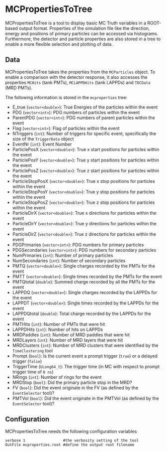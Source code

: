 # MCPropertiesToTree

MCPropertiesToTree is a tool to display basic MC Truth variables in a ROOT-based output format. Properties of the simulation file like the direction, energy and positions of primary particles can be accessed via histograms. Furthermore, the detector and particle properties are also stored in a tree to enable a more flexible selection and plotting of data.

## Data

MCPropertiesToTree takes the properties from the `MCParticles` object. To enable a comparison with the detector response, it also accesses the properties `MCHits` (tank PMTs), `MCLAPPDHits` (tank LAPPDs) and `TDCData` (MRD PMTs).

The following information is stored in the `mcproperties` tree:

* E_true (`vector<double>`): True Energies of the particles within the event
* PDG (`vector<int>`): PDG numbers of particles within the event
* ParentPDG (`vector<int>`): PDG numbers of parent particles within the event
* Flag (`vector<int>`): Flag of particles within the event
* NTriggers (`int`): Number of triggers for specific event, specifically the size of the `TriggerData` object
* EventNr (`int`): Event Number
* ParticlePosX (`vector<double>`): True x start positions for particles within the event
* ParticlePosY (`vector<double>`): True y start positions for particles within the event
* ParticlePosZ (`vector<double>`): True z start positions for particles within the event
* ParticleStopPosX (`vector<double>`): True x stop positions for particles within the event
* ParticleStopPosY (`vector<double>`): True y stop positions for particles within the event
* ParticleStopPosZ (`vector<double>`): True z stop positions for particles within the event
* ParticleDirX (`vector<double>`): True x directions for particles within the event
* ParticleDirY (`vector<double>`): True y directions for particles within the event
* ParticleDirZ (`vector<double>`): True z directions for particles within the event
* PDGPrimaries (`vector<int>`): PDG numbers for primary particles
* PDGSecondaries (`vector<int>`): PDG numbers for secondary particles
* NumPrimaries (`int`): Number of primary particles
* NumSecondaries (`int`): Number of secondary particles
* PMTQ (`vector<double>`): Single charges recorded by the PMTs for the event
* PMTT (`vector<double>`): Single times recorded by the PMTs for the event
* PMTQtotal (`double`): Summed charge recorded by all the PMTs for the event
* LAPPDQ (`vector<double>`): Single charges recorded by the LAPPDs for the event
* LAPPDT (`vector<double>`): Single times recorded by the LAPPDs for the event
* LAPPDQtotal (`double`): Total charge recorded by the LAPPDs for the event
* PMTHits (`int`): Number of PMTs that were hit
* LAPPDHits (`int`): Number of hits on LAPPDs
* MRDPaddles (`int`): Number of MRD paddles that were hit
* MRDLayers (`int`): Number of MRD layers that were hit
* MRDClusters (`int`): Number of MRD clusters that were identified by the `TimeClustering` tool
* Prompt (`bool`): Is the current event a prompt trigger (`true`) or a delayed trigger (`false`)
* TriggerTime (`ULong64_t`): The trigger time (in MC with respect to prompt trigger time of `0 ns`)
* NRings (`int`): Number of rings for the event
* MRDStop (`bool`): Did the primary particle stop in the MRD?
* FV (`bool`): Did the event originate in the FV (as defined by the `EventSelector` tool)?
* PMTVol (`bool`): Did the event originate in the PMTVol (as defined by the `EventSelector` tool)?

## Configuration

MCPropertiesToTree needs the following configuration variables

```
verbose 1                 #the verbosity setting of the tool
OutFile mcproperties.root #define the output root filename
```
